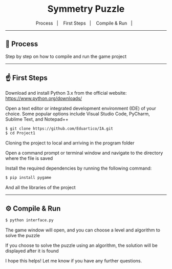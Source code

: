 <h1 align="center">Symmetry Puzzle</h1>

<p align="center">
        <span>Process</span>&nbsp;&nbsp;&nbsp;|&nbsp;&nbsp;&nbsp;
        <span>First Steps</span>&nbsp;&nbsp;&nbsp;|&nbsp;&nbsp;&nbsp;
        <span>Compile & Run</span>&nbsp;&nbsp;&nbsp;|&nbsp;&nbsp;&nbsp;
</p>

---

## 📝 Process

Step by step on how to compile and run the game project

---

## ☝️ First Steps

Download and install Python 3.x from the official website: https://www.python.org/downloads/

Open a text editor or integrated development environment (IDE) of your choice. Some popular options include Visual Studio Code, PyCharm, Sublime Text, and Notepad++

```bash
$ git clone https://github.com/Eduartico/IA.git
$ cd Project1
```

Cloning the project to local and arriving in the program folder

Open a command prompt or terminal window and navigate to the directory where the file is saved

Install the required dependencies by running the following command:

```bash
$ pip install pygame
```

And all the libraries of the project

---

## ⚙️ Compile & Run

```bash
$ python interface.py
```

The game window will open, and you can choose a level and algorithm to solve the puzzle

If you choose to solve the puzzle using an algorithm, the solution will be displayed after it is found

I hope this helps! Let me know if you have any further questions.